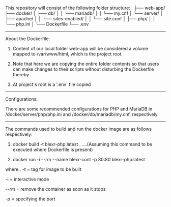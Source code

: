 This repository will consist of the following folder structure:
.
├── web-app/
├── docker/
│   ├── db/
│   │   └── mariadb/
│   │       └── my.cnf
│   └── server/
│       ├── apache/
│       │   └── sites-enabled/
│       │       └── site.conf
│       ├── php/
│       │   └── php.ini
│       └── Dockerfile
└── .env

*****************************************************************************************************************************************************************

About the Dockerfile:
1. Content of our local folder web-app will be considered a volume mapped to /var/www/html, which is the project root. 

2. Note that here we are copying the entire folder contents so that users can make changes to their scripts without disturbing the Dockerfile thereby .

3. At project's root is a '.env' file copied 

*****************************************************************************************************************************************************************

Configurations:

There are some recommended configurations for PHP and MariaDB in /docker/server/php/php.ini and /docker/db/mariadb/my.cnf, respectively.

*****************************************************************************************************************************************************************

The commands used to build and run the docker image are as follows respectively:
1. docker build -t blexr-php:latest .             ....(Assuming this command to be executed where Dockerfile is present)

2. docker run -i --rm --name blexr-cont -p 80:80 blexr-php:latest

where..
  -t = tag for image to be built
  
  -i = interactive mode
  
  --rm = remove the container as soon as it stops
  
  -p = specifying the port

